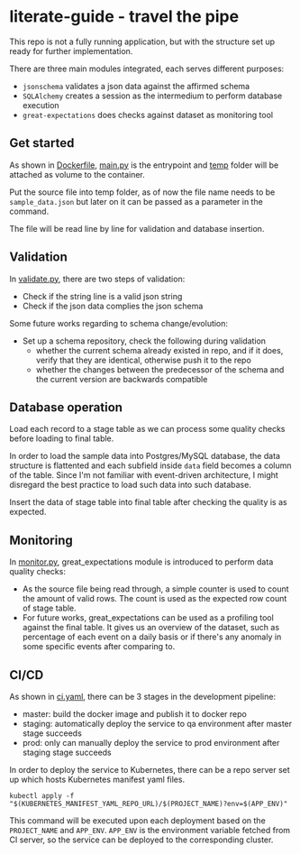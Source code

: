 # literate-guide - travel the pipe

This repo is not a fully running application, but with the structure set up ready for further implementation.

There are three main modules integrated, each serves different purposes:
* `jsonschema` validates a json data against the affirmed schema
* `SQLAlchemy` creates a session as the intermedium to perform database execution
* `great-expectations` does checks against dataset as monitoring tool

## Get started

As shown in [Dockerfile](ops/Dockerfile), [main.py](src/main.py) is the entrypoint and [temp](temp/) folder will be attached as volume to the container.

Put the source file into temp folder, as of now the file name needs to be `sample_data.json` but later on it can be passed as a parameter in the command.

The file will be read line by line for validation and database insertion.
## Validation

In [validate.py](src/utils/validate.py), there are two steps of validation:
* Check if the string line is a valid json string
* Check if the json data complies the json schema

Some future works regarding to schema change/evolution:
* Set up a schema repository, check the following during validation
    * whether the current schema already existed in repo, and if it does, verify that they are identical, otherwise push it to the repo
    * whether the changes between the predecessor of the schema and the current version are backwards compatible

## Database operation

Load each record to a stage table as we can process some quality checks before loading to final table.

In order to load the sample data into Postgres/MySQL database, the data structure is flattented and each subfield inside `data` field becomes a column of the table. Since I'm not familiar with event-driven architecture, I might disregard the best practice to load such data into such database.

Insert the data of stage table into final table after checking the quality is as expected.

## Monitoring

In [monitor.py](src/utils/monitor.py), great_expectations module is introduced to perform data quality checks:
* As the source file being read through, a simple counter is used to count the amount of valid rows. The count is used as the expected row count of stage table.
* For future works, great_expectations can be used as a profiling tool against the final table. It gives us an overview of the dataset, such as percentage of each event on a daily basis or if there's any anomaly in some specific events after comparing to.

## CI/CD
As shown in [ci.yaml](ops/ci.yaml), there can be 3 stages in the development pipeline:
* master: build the docker image and publish it to docker repo
* staging: automatically deploy the service to qa environment after master stage succeeds
* prod: only can manually deploy the service to prod environment after staging stage succeeds

In order to deploy the service to Kubernetes, there can be a repo server set up which hosts Kubernetes manifest yaml files.
```
kubectl apply -f "$(KUBERNETES_MANIFEST_YAML_REPO_URL)/$(PROJECT_NAME)?env=$(APP_ENV)"
```
This command will be executed upon each deployment based on the `PROJECT_NAME` and `APP_ENV`. `APP_ENV` is the environment variable fetched from CI server, so the service can be deployed to the corresponding cluster.
